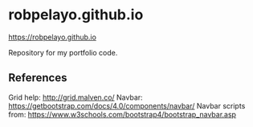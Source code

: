 # robpelayo.github.io

https://robpelayo.github.io

Repository for my portfolio code.

## References

Grid help: http://grid.malven.co/
Navbar: https://getbootstrap.com/docs/4.0/components/navbar/
Navbar scripts from: https://www.w3schools.com/bootstrap4/bootstrap_navbar.asp